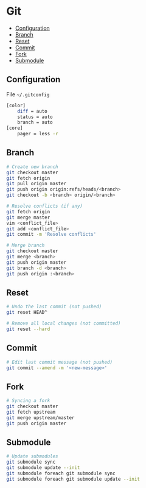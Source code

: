 Git
===

* [Configuration](#configuration)
* [Branch](#branch)
* [Reset](#reset)
* [Commit](#commit)
* [Fork](#fork)
* [Submodule](#submodule)

Configuration
-------------

File `~/.gitconfig`

```bash
[color]
    diff = auto
    status = auto
    branch = auto
[core]
    pager = less -r
```

Branch
------

```bash
# Create new branch
git checkout master
git fetch origin
git pull origin master
git push origin origin:refs/heads/<branch>
git checkout -b <branch> origin/<branch>

# Resolve conflicts (if any)
git fetch origin
git merge master
vim <conflict_file>
git add <conflict_file>
git commit -m 'Resolve conflicts'

# Merge branch
git checkout master
git merge <branch>
git push origin master
git branch -d <branch>
git push origin :<branch>
```

Reset
-----

```bash
# Undo the last commit (not pushed)
git reset HEAD^

# Remove all local changes (not committed)
git reset --hard
```

Commit
------

```bash
# Edit last commit message (not pushed)
git commit --amend -m '<new-message>'
```

Fork
----

```bash
# Syncing a fork
git checkout master
git fetch upstream
git merge upstream/master
git push origin master
```

Submodule
---------

```bash
# Update submodules
git submodule sync
git submodule update --init
git submodule foreach git submodule sync
git submodule foreach git submodule update --init
```

